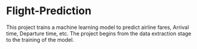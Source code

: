 # Flight-Prediction
This project trains a machine learning model to predict airline fares, Arrival time, Departure time, etc. 
The project begins from the data extraction stage to the training of the model.
